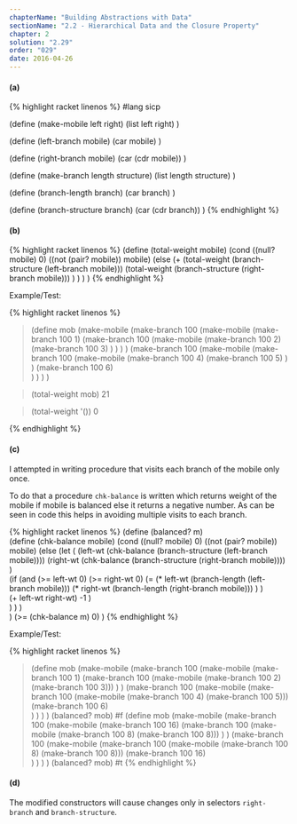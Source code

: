 ```yaml
---
chapterName: "Building Abstractions with Data"
sectionName: "2.2 - Hierarchical Data and the Closure Property"
chapter: 2
solution: "2.29"
order: "029"
date: 2016-04-26
---
```


#### (a) ####

{% highlight racket linenos %}
#lang sicp

(define (make-mobile left right)
  (list left right)
)

(define (left-branch mobile)
  (car mobile)
)

(define (right-branch mobile)
  (car (cdr mobile))
)  

(define (make-branch length structure)
  (list length structure)
)

(define (branch-length branch)
  (car branch)
)

(define (branch-structure branch)
  (car (cdr branch))
)
{% endhighlight %}

#### (b) ####

{% highlight racket linenos %}
(define (total-weight mobile)
  (cond ((null? mobile) 0)
        ((not (pair? mobile)) mobile)
        (else (+
                 (total-weight (branch-structure (left-branch mobile)))
                 (total-weight (branch-structure (right-branch mobile)))
              )
        )
  )
)
{% endhighlight %}

Example/Test:

{% highlight racket linenos %}
> (define mob
    (make-mobile
       (make-branch
             100
             (make-mobile
                   (make-branch 100 1)
                   (make-branch 
                         100 
                         (make-mobile 
                               (make-branch 100 2) 
                               (make-branch 100 3)
                         )
                   )
             )
       )
       (make-branch
             100
             (make-mobile
                   (make-branch 
                         100 
                         (make-mobile 
                               (make-branch 100 4) 
                               (make-branch 100 5)
                         )
                   )
                   (make-branch 100 6)                         
             )
       )
    )
 )
                         
> (total-weight mob)
21

> (total-weight '())
0

{% endhighlight %}

#### (c) ####

I attempted in writing procedure that visits each branch of the mobile only once.

To do that a procedure `chk-balance` is written which returns weight of the mobile if mobile is balanced else it returns a negative 
number. As can be seen in code this helps in avoiding multiple visits to each branch.

{% highlight racket linenos %}
(define (balanced? m)  
  (define (chk-balance mobile)
     (cond ((null? mobile) 0)
        ((not (pair? mobile)) mobile)
        (else
              (let (
                     (left-wt (chk-balance (branch-structure (left-branch mobile))))
                     (right-wt (chk-balance (branch-structure (right-branch mobile))))
                   )            
                   (if (and
                           (>= left-wt 0)
                           (>= right-wt 0)
                           (=
                              (* left-wt (branch-length (left-branch mobile)))
                              (* right-wt (branch-length (right-branch mobile)))
                           )
                       )    
                       (+ left-wt right-wt)
                       -1
                   )    
              )
        )
     )    
  )
  (>= (chk-balance m) 0)
)
{% endhighlight %}

Example/Test:

{% highlight racket linenos %}
> (define mob
    (make-mobile
       (make-branch
             100
             (make-mobile
                      (make-branch 100 1)
                      (make-branch 100 (make-mobile (make-branch 100 2) (make-branch 100 3)))
             )
       )
       (make-branch
             100
             (make-mobile
                      (make-branch 100 (make-mobile (make-branch 100 4) (make-branch 100 5)))
                      (make-branch 100 6)                         
             )
       )
  )
)
> (balanced? mob)
#f
> (define mob
    (make-mobile
       (make-branch
             100
             (make-mobile
                      (make-branch 100 16)
                      (make-branch 100 (make-mobile (make-branch 100 8) (make-branch 100 8)))
             )
       )
       (make-branch
             100
             (make-mobile
                      (make-branch 100 (make-mobile (make-branch 100 8) (make-branch 100 8)))
                      (make-branch 100 16)                         
             )
       )
  )
)
> (balanced? mob)
#t
{% endhighlight %}

#### (d) ####

The modified constructors will cause changes only in selectors `right-branch` and `branch-structure`.